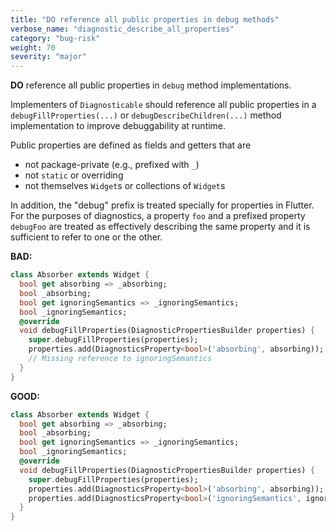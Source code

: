 ```yaml
---
title: "DO reference all public properties in debug methods"
verbose_name: "diagnostic_describe_all_properties"
category: "bug-risk"
weight: 70
severity: "major"
---
```

**DO** reference all public properties in `debug` method implementations.

Implementers of `Diagnosticable` should reference all public properties in
a `debugFillProperties(...)` or `debugDescribeChildren(...)` method
implementation to improve debuggability at runtime.

Public properties are defined as fields and getters that are

* not package-private (e.g., prefixed with `_`)
* not `static` or overriding
* not themselves `Widget`s or collections of `Widget`s

In addition, the "debug" prefix is treated specially for properties in Flutter.
For the purposes of diagnostics, a property `foo` and a prefixed property
`debugFoo` are treated as effectively describing the same property and it is
sufficient to refer to one or the other.

**BAD:**
```dart
class Absorber extends Widget {
  bool get absorbing => _absorbing;
  bool _absorbing;
  bool get ignoringSemantics => _ignoringSemantics;
  bool _ignoringSemantics;
  @override
  void debugFillProperties(DiagnosticPropertiesBuilder properties) {
    super.debugFillProperties(properties);
    properties.add(DiagnosticsProperty<bool>('absorbing', absorbing));
    // Missing reference to ignoringSemantics
  }
}
```

**GOOD:**
```dart
class Absorber extends Widget {
  bool get absorbing => _absorbing;
  bool _absorbing;
  bool get ignoringSemantics => _ignoringSemantics;
  bool _ignoringSemantics;
  @override
  void debugFillProperties(DiagnosticPropertiesBuilder properties) {
    super.debugFillProperties(properties);
    properties.add(DiagnosticsProperty<bool>('absorbing', absorbing));
    properties.add(DiagnosticsProperty<bool>('ignoringSemantics', ignoringSemantics));
  }
}
```


